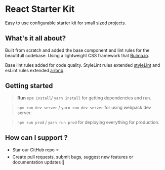 # React Starter Kit
Easy to use configurable starter kit for small sized projects.

## What's it all about?
Built from scratch and added the base component and lint rules for the beautifull codebase. Using a lightweight CSS framework that [Bulma.io](https://github.com/jgthms/bulma). 

Base lint rules added for code quality. StyleLint rules extended [styleLint](https://stylelint.io/) and esLint rules extended [airbnb](https://github.com/airbnb/javascript).


## Getting started

>**Run** `npm install`/ `yarn install` for getting dependencies and run.

>`npm run dev-server` / `yarn run dev-server` for using webpack dev server.

>`npm run prod` / `yarn run prod` for deploying everything for production.

## How can I support ?
- Star our GitHub repo ⭐️
- Create pull requests, submit bugs, suggest new features or documentation updates 🔧